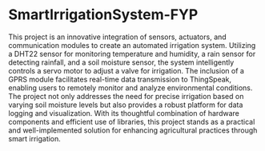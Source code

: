 # SmartIrrigationSystem-FYP

This project is an innovative integration of sensors, actuators, and communication modules to create an automated irrigation system. Utilizing a DHT22 sensor for monitoring temperature and humidity, a rain sensor for detecting rainfall, and a soil moisture sensor, the system intelligently controls a servo motor to adjust a valve for irrigation. The inclusion of a GPRS module facilitates real-time data transmission to ThingSpeak, enabling users to remotely monitor and analyze environmental conditions. The project not only addresses the need for precise irrigation based on varying soil moisture levels but also provides a robust platform for data logging and visualization. With its thoughtful combination of hardware components and efficient use of libraries, this project stands as a practical and well-implemented solution for enhancing agricultural practices through smart irrigation.
